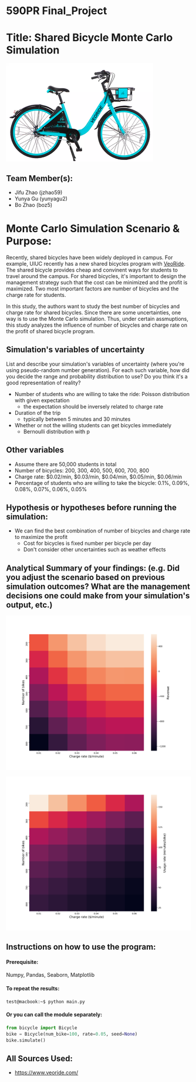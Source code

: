 # 590PR Final_Project

# Title: Shared Bicycle Monte Carlo Simulation
![img](./images/bike.png)

## Team Member(s):
- Jifu Zhao (jzhao59)
- Yunya Gu (yunyagu2)
- Bo Zhao (boz5)

# Monte Carlo Simulation Scenario & Purpose:
Recently, shared bicycles have been widely deployed in campus. For example, UIUC recently has a new shared bicycles program with [VeoRide](https://www.veoride.com/). The shared bicycle provides cheap and convinent ways for students to travel around the campus. For shared bicycles, it's important to design the management strategy such that the cost can be minimized and the profit is maximized. Two most important factors are number of bicycles and the charge rate for students.

In this study, the authors want to study the best number of bicycles and charge rate for shared bicycles. Since there are some uncertainties, one way is to use the Monte Carlo simulation. Thus, under certain assmuptions, this study analyzes the influence of number of bicycles and charge rate on the profit of shared bicycle program.

## Simulation's variables of uncertainty
List and describe your simulation's variables of uncertainty (where you're using pseudo-random number generation). For each such variable, how did you decide the range and probability distribution to use?  Do you think it's a good representation of reality?
- Number of students who are willing to take the ride: Poisson distribution with given expectation
    - the expectation should be inversely related to charge rate
- Duration of the trip
    - typically between 5 minutes and 30 minutes
- Whether or not the willing students can get bicycles immediately
    - Bernoulli distribution with p

## Other variables
- Assume there are 50,000 students in total
- Number of bicycles: 200, 300, 400, 500, 600, 700, 800
- Charge rate: $0.02/min, $0.03/min, $0.04/min, $0.05/min, $0.06/min
- Percentage of students who are willing to take the bicycle: 0.1%, 0.09%, 0.08%, 0.07%, 0.06%, 0.05%

## Hypothesis or hypotheses before running the simulation:
- We can find the best combination of number of bicycles and charge rate to maximize the profit
    - Cost for bicycles is fixed number per bicycle per day
    - Don't consider other uncertainties such as weather effects

## Analytical Summary of your findings: (e.g. Did you adjust the scenario based on previous simulation outcomes?  What are the management decisions one could make from your simulation's output, etc.)

![img](./images/revenue_heatmap.png)

![img](./images/duration_heatmap.png)



## Instructions on how to use the program:

#### Prerequisite:
Numpy, Pandas, Seaborn, Matplotlib

#### To repeat the results:
```console
test@macbook:~$ python main.py
```
#### Or you can call the module separately:
```Python
from bicycle import Bicycle
bike = Bicycle(num_bike=100, rate=0.05, seed=None)
bike.simulate()
```

## All Sources Used:
- https://www.veoride.com/
